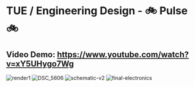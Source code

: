 # TUE / Engineering Design - 🚲 Pulse 🚲

## Video Demo: https://www.youtube.com/watch?v=xY5UHygo7Wg

![render1](https://github.com/danieltyukov/tue-engineering-design/assets/60662998/7a5df33f-bfc0-4d31-81d0-3a1d1d2d97ec)
![DSC_5606](https://github.com/danieltyukov/tue-engineering-design/assets/60662998/5a77e24c-b905-4d5c-99f1-be559576b874)
![schematic-v2](https://github.com/danieltyukov/tue-engineering-design/assets/60662998/a2a27073-59e3-4323-872a-474dffff394c)
![final-electronics](https://github.com/danieltyukov/tue-engineering-design/assets/60662998/74c623ec-66cd-4119-91b9-d73e6066ae3b)
